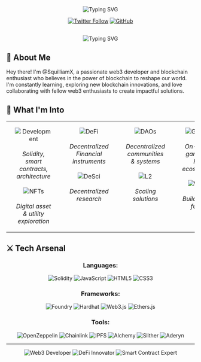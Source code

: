 <div align="center">
  <div>
    <img src="https://readme-typing-svg.herokuapp.com?font=Montserrat&weight=700&size=40&pause=1000&duration=2000&color=0077B5&center=true&vCenter=true&width=500&height=70&lines=@SquilliamX;Web3+Developer&repeat=true" alt="Typing SVG" />
  </div>

 [![Twitter Follow](https://img.shields.io/twitter/follow/0xSquilliam?style=social)](https://x.com/0xSquilliam)
[![GitHub](https://img.shields.io/badge/--follow?style=social&logo=github&label=Follow)](https://github.com/SquilliamX)

  <div style="margin: 30px 0;">
    <img src="https://readme-typing-svg.herokuapp.com?font=Montserrat&size=22&pause=1000&duration=2000&color=0077B5&center=true&vCenter=true&width=500&height=45&lines=Building+the+decentralized+future;One+block+at+a+time+%F0%9F%9A%80&repeat=true" alt="Typing SVG" />
  </div>
</div>

## 💫 About Me

Hey there! I'm @SquilliamX, a passionate web3 developer and blockchain enthusiast who believes in the power of blockchain to reshape our world. I'm constantly learning, exploring new blockchain innovations, and love collaborating with fellow web3 enthusiasts to create impactful solutions.

## 🎯 What I'm Into 

<div align="center">
<table border="0" style="border-collapse: collapse; background: transparent;">
<tr valign="top">
<td width="25%" align="center">
<div style="padding: 15px;">
<img src="https://img.shields.io/badge/⚡%20DEVELOPMENT-0077B5?style=for-the-badge&logoWidth=40" alt="Development"/>
<br/><br/>
<i>Solidity, smart contracts, architecture</i>
<br/><br/>
<img src="https://img.shields.io/badge/🎨%20NFTs-0077B5?style=for-the-badge&logoWidth=40" alt="NFTs"/>
<br/><br/>
<i>Digital asset & utility exploration</i>
</div>
</td>

<td width="25%" align="center">
<div style="padding: 15px;">
<img src="https://img.shields.io/badge/💎%20DEFI-0077B5?style=for-the-badge&logoWidth=40" alt="DeFi"/>
<br/><br/>
<i>Decentralized Financial instruments</i>
<br/><br/>
<img src="https://img.shields.io/badge/🔬%20DESCI-0077B5?style=for-the-badge&logoWidth=40" alt="DeSci"/>
<br/><br/>
<i>Decentralized research</i>
</div>
</td>

<td width="25%" align="center">
<div style="padding: 15px;">
<img src="https://img.shields.io/badge/🏛️%20DAOs-0077B5?style=for-the-badge&logoWidth=40" alt="DAOs"/>
<br/><br/>
<i>Decentralized communities & systems</i>
<br/><br/>
<img src="https://img.shields.io/badge/⚡%20LAYER%202-0077B5?style=for-the-badge&logoWidth=40" alt="L2"/>
<br/><br/>
<i>Scaling solutions</i>
</div>
</td>

<td width="25%" align="center">
<div style="padding: 15px;">
<img src="https://img.shields.io/badge/🎮%20GAMEFI-0077B5?style=for-the-badge&logoWidth=40" alt="GameFi"/>
<br/><br/>
<i>On-Chain gaming & P2E ecosystems</i>
<br/><br/>
<img src="https://img.shields.io/badge/🌐%20WEB3-0077B5?style=for-the-badge&logoWidth=40" alt="Web3"/>
<br/><br/>
<i>Building the future</i>
</div>
</td>
</tr>
</table>
</div>

## ⚔️ Tech Arsenal 

<div align="center">
      
### Languages:
![Solidity](https://img.shields.io/badge/Solidity-%23363636.svg?style=for-the-badge&logo=solidity&logoColor=white)
![JavaScript](https://img.shields.io/badge/JavaScript-%23F7DF1E.svg?style=for-the-badge&logo=javascript&logoColor=black)
![HTML5](https://img.shields.io/badge/HTML5-%23E34F26.svg?style=for-the-badge&logo=html5&logoColor=white)
![CSS3](https://img.shields.io/badge/CSS3-%231572B6.svg?style=for-the-badge&logo=css3&logoColor=white)

### Frameworks:
![Foundry](https://img.shields.io/badge/Foundry-%23150458.svg?style=for-the-badge&logo=foundry&logoColor=white)
![Hardhat](https://img.shields.io/badge/Hardhat-%23F7DF1E.svg?style=for-the-badge&logo=hardhat&logoColor=black)
![Web3.js](https://img.shields.io/badge/Web3.js-%23F16822.svg?style=for-the-badge&logo=web3dotjs&logoColor=white)
![Ethers.js](https://img.shields.io/badge/Ethers.js-%23F16822.svg?style=for-the-badge&logo=ethereum&logoColor=white)

### Tools:
![OpenZeppelin](https://img.shields.io/badge/OpenZeppelin-%234E5EE4.svg?style=for-the-badge&logo=OpenZeppelin&logoColor=white)
![Chainlink](https://img.shields.io/badge/Chainlink-%23375BD2.svg?style=for-the-badge&logo=chainlink&logoColor=white)
![IPFS](https://img.shields.io/badge/IPFS-%2365C2CB.svg?style=for-the-badge&logo=ipfs&logoColor=white)
![Alchemy](https://img.shields.io/badge/Alchemy-%230051FF.svg?style=for-the-badge&logo=alchemy&logoColor=white)
![Slither](https://img.shields.io/badge/Slither-%23000000.svg?style=for-the-badge&logo=python&logoColor=white)
![Aderyn](https://img.shields.io/badge/Aderyn-%23000000.svg?style=for-the-badge&logo=rust&logoColor=white)
</div>

---

<div align="center">
  <img src="https://img.shields.io/badge/Web3-Developer-0077B5?style=flat&logo=ethereum" alt="Web3 Developer"/>
  <img src="https://img.shields.io/badge/DeFi-Innovator-0077B5?style=flat&logo=bitcoin" alt="DeFi Innovator"/>
  <img src="https://img.shields.io/badge/Smart_Contract-Expert-0077B5?style=flat&logo=solidity" alt="Smart Contract Expert"/>
</div>

